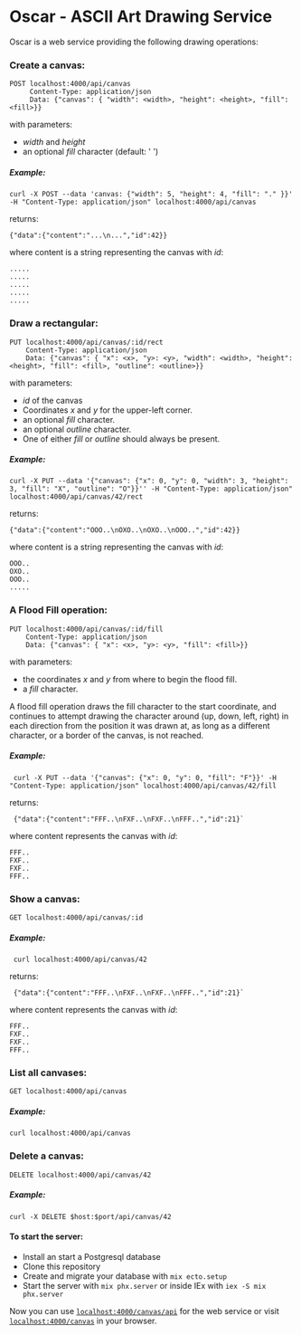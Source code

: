 # Oscar - ASCII Art Drawing Service

Oscar is a web service providing the following drawing operations:

### Create a canvas:

    POST localhost:4000/api/canvas
         Content-Type: application/json
         Data: {"canvas": { "width": <width>, "height": <height>, "fill": <fill>}}
         
with parameters:
- *width* and *height*
- an optional *fill* character (default: ' ')
 
##### Example:

    curl -X POST --data 'canvas: {"width": 5, "height": 4, "fill": "." }}' -H "Content-Type: application/json" localhost:4000/api/canvas

returns:

    {"data":{"content":"...\n...","id":42}}

where content is a string representing the canvas with *id*:

    .....
    .....
    .....
    .....
    .....



### Draw a rectangular:

    PUT localhost:4000/api/canvas/:id/rect
        Content-Type: application/json
        Data: {"canvas": { "x": <x>, "y>: <y>, "width": <width>, "height": <height>, "fill": <fill>, "outline": <outline>}}

with parameters:
- *id* of the canvas
- Coordinates *x* and *y* for the upper-left corner.
- an optional *fill* character.
- an optional *outline* character.
- One of either *fill* or *outline* should always be present.


##### Example:

    curl -X PUT --data '{"canvas": {"x": 0, "y": 0, "width": 3, "height": 3, "fill": "X", "outline": "O"}}'' -H "Content-Type: application/json" localhost:4000/api/canvas/42/rect

returns:

    {"data":{"content":"OOO..\nOXO..\nOXO..\nOOO..","id":42}}

where content is a string representing the canvas with *id*:

    OOO..
    OXO..
    OOO..
    .....



### A Flood Fill operation:

    PUT localhost:4000/api/canvas/:id/fill
        Content-Type: application/json
        Data: {"canvas": { "x": <x>, "y>: <y>, "fill": <fill>}}


with parameters:

- the coordinates *x* and *y* from where to begin the flood fill.
- a *fill* character.

A flood fill operation draws the fill character to the start coordinate, 
and continues to attempt drawing the character around (up, down, left, right) 
in each direction from the position it was drawn at, 
as long as a different character, or a border of the canvas, is not reached.


##### Example:

     curl -X PUT --data '{"canvas": {"x": 0, "y": 0, "fill": "F"}}' -H "Content-Type: application/json" localhost:4000/api/canvas/42/fill
     
returns: 

     {"data":{"content":"FFF..\nFXF..\nFXF..\nFFF..","id":21}`

where content represents the canvas with *id*:

    FFF..
    FXF..
    FXF..
    FFF..


### Show a canvas:

    GET localhost:4000/api/canvas/:id


##### Example:

     curl localhost:4000/api/canvas/42
     
returns: 

     {"data":{"content":"FFF..\nFXF..\nFXF..\nFFF..","id":21}`

where content represents the canvas with *id*:

    FFF..
    FXF..
    FXF..
    FFF..


### List all canvases:

    GET localhost:4000/api/canvas


##### Example:

    curl localhost:4000/api/canvas
    
    
### Delete a canvas:

    DELETE localhost:4000/api/canvas/42


##### Example:

    curl -X DELETE $host:$port/api/canvas/42
    
    
 
#### To start the server:

  * Install an start a Postgresql database
  * Clone this repository
  * Create and migrate your database with `mix ecto.setup`
  * Start the server with `mix phx.server` or inside IEx with `iex -S mix phx.server`
  

Now you can use [`localhost:4000/canvas/api`](http://localhost:4000/canvas/api) for the web service
or visit [`localhost:4000/canvas`](http://localhost:4000/canvas) in your browser.

